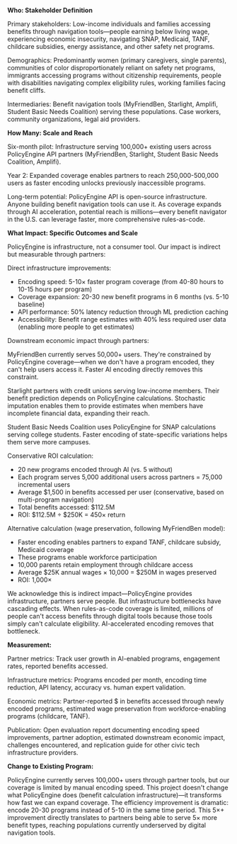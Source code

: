 **Who: Stakeholder Definition**

Primary stakeholders: Low-income individuals and families accessing benefits through navigation tools—people earning below living wage, experiencing economic insecurity, navigating SNAP, Medicaid, TANF, childcare subsidies, energy assistance, and other safety net programs.

Demographics: Predominantly women (primary caregivers, single parents), communities of color disproportionately reliant on safety net programs, immigrants accessing programs without citizenship requirements, people with disabilities navigating complex eligibility rules, working families facing benefit cliffs.

Intermediaries: Benefit navigation tools (MyFriendBen, Starlight, Amplifi, Student Basic Needs Coalition) serving these populations. Case workers, community organizations, legal aid providers.

**How Many: Scale and Reach**

Six-month pilot: Infrastructure serving 100,000+ existing users across PolicyEngine API partners (MyFriendBen, Starlight, Student Basic Needs Coalition, Amplifi).

Year 2: Expanded coverage enables partners to reach 250,000-500,000 users as faster encoding unlocks previously inaccessible programs.

Long-term potential: PolicyEngine API is open-source infrastructure. Anyone building benefit navigation tools can use it. As coverage expands through AI acceleration, potential reach is millions—every benefit navigator in the U.S. can leverage faster, more comprehensive rules-as-code.

**What Impact: Specific Outcomes and Scale**

PolicyEngine is infrastructure, not a consumer tool. Our impact is indirect but measurable through partners:

Direct infrastructure improvements:
- Encoding speed: 5-10× faster program coverage (from 40-80 hours to 10-15 hours per program)
- Coverage expansion: 20-30 new benefit programs in 6 months (vs. 5-10 baseline)
- API performance: 50% latency reduction through ML prediction caching
- Accessibility: Benefit range estimates with 40% less required user data (enabling more people to get estimates)

Downstream economic impact through partners:

MyFriendBen currently serves 50,000+ users. They're constrained by PolicyEngine coverage—when we don't have a program encoded, they can't help users access it. Faster AI encoding directly removes this constraint.

Starlight partners with credit unions serving low-income members. Their benefit prediction depends on PolicyEngine calculations. Stochastic imputation enables them to provide estimates when members have incomplete financial data, expanding their reach.

Student Basic Needs Coalition uses PolicyEngine for SNAP calculations serving college students. Faster encoding of state-specific variations helps them serve more campuses.

Conservative ROI calculation:
- 20 new programs encoded through AI (vs. 5 without)
- Each program serves 5,000 additional users across partners = 75,000 incremental users
- Average $1,500 in benefits accessed per user (conservative, based on multi-program navigation)
- Total benefits accessed: $112.5M
- ROI: $112.5M ÷ $250K = 450× return

Alternative calculation (wage preservation, following MyFriendBen model):
- Faster encoding enables partners to expand TANF, childcare subsidy, Medicaid coverage
- These programs enable workforce participation
- 10,000 parents retain employment through childcare access
- Average $25K annual wages × 10,000 = $250M in wages preserved
- ROI: 1,000×

We acknowledge this is indirect impact—PolicyEngine provides infrastructure, partners serve people. But infrastructure bottlenecks have cascading effects. When rules-as-code coverage is limited, millions of people can't access benefits through digital tools because those tools simply can't calculate eligibility. AI-accelerated encoding removes that bottleneck.

**Measurement:**

Partner metrics: Track user growth in AI-enabled programs, engagement rates, reported benefits accessed.

Infrastructure metrics: Programs encoded per month, encoding time reduction, API latency, accuracy vs. human expert validation.

Economic metrics: Partner-reported $ in benefits accessed through newly encoded programs, estimated wage preservation from workforce-enabling programs (childcare, TANF).

Publication: Open evaluation report documenting encoding speed improvements, partner adoption, estimated downstream economic impact, challenges encountered, and replication guide for other civic tech infrastructure providers.

**Change to Existing Program:**

PolicyEngine currently serves 100,000+ users through partner tools, but our coverage is limited by manual encoding speed. This project doesn't change what PolicyEngine does (benefit calculation infrastructure)—it transforms how fast we can expand coverage. The efficiency improvement is dramatic: encode 20-30 programs instead of 5-10 in the same time period. This 5×+ improvement directly translates to partners being able to serve 5× more benefit types, reaching populations currently underserved by digital navigation tools.
